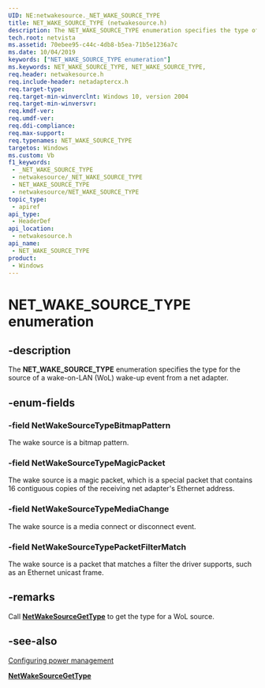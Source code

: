 ```yaml
---
UID: NE:netwakesource._NET_WAKE_SOURCE_TYPE
title: NET_WAKE_SOURCE_TYPE (netwakesource.h)
description: The NET_WAKE_SOURCE_TYPE enumeration specifies the type of a wake-on-LAN (WoL) wake-up event for a net adapter.
tech.root: netvista
ms.assetid: 70ebee95-c44c-4db8-b5ea-71b5e1236a7c
ms.date: 10/04/2019
keywords: ["NET_WAKE_SOURCE_TYPE enumeration"]
ms.keywords: NET_WAKE_SOURCE_TYPE, NET_WAKE_SOURCE_TYPE,
req.header: netwakesource.h
req.include-header: netadaptercx.h 
req.target-type: 
req.target-min-winverclnt: Windows 10, version 2004
req.target-min-winversvr: 
req.kmdf-ver: 
req.umdf-ver: 
req.ddi-compliance: 
req.max-support: 
req.typenames: NET_WAKE_SOURCE_TYPE
targetos: Windows
ms.custom: Vb
f1_keywords:
 - _NET_WAKE_SOURCE_TYPE
 - netwakesource/_NET_WAKE_SOURCE_TYPE
 - NET_WAKE_SOURCE_TYPE
 - netwakesource/NET_WAKE_SOURCE_TYPE
topic_type:
 - apiref
api_type:
 - HeaderDef
api_location:
 - netwakesource.h
api_name:
 - NET_WAKE_SOURCE_TYPE
product:
 - Windows
---
```


# NET_WAKE_SOURCE_TYPE enumeration


## -description

The **NET_WAKE_SOURCE_TYPE** enumeration specifies the type for the source of a wake-on-LAN (WoL) wake-up event from a net adapter.

## -enum-fields

### -field NetWakeSourceTypeBitmapPattern 

The wake source is a bitmap pattern.

### -field NetWakeSourceTypeMagicPacket 

The wake source is a magic packet, which is a special packet that contains 16 contiguous copies of the receiving net adapter's Ethernet address.

### -field NetWakeSourceTypeMediaChange 

The wake source is a media connect or disconnect event.

### -field NetWakeSourceTypePacketFilterMatch 

The wake source is a packet that matches a filter the driver supports, such as an Ethernet unicast frame.

## -remarks

Call [**NetWakeSourceGetType**](../netwakesource/nf-netwakesource-netwakesourcegettype.md) to get the type for a WoL source.

## -see-also

[Configuring power management](/windows-hardware/drivers/netcx/configuring-power-management)

[**NetWakeSourceGetType**](../netwakesource/nf-netwakesource-netwakesourcegettype.md)